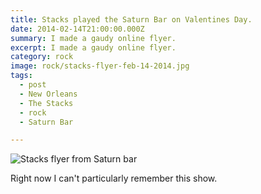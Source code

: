 ```yaml
---
title: Stacks played the Saturn Bar on Valentines Day.
date: 2014-02-14T21:00:00.000Z
summary: I made a gaudy online flyer.
excerpt: I made a gaudy online flyer.
category: rock
image: rock/stacks-flyer-feb-14-2014.jpg
tags:
  - post 
  - New Orleans
  - The Stacks
  - rock
  - Saturn Bar

---
```


![Stacks flyer from Saturn bar](/static/img/rock/stacks-flyer-feb-14-2014.jpg "Stacks flyer from Saturn bar")

Right now I can't particularly remember this show.
